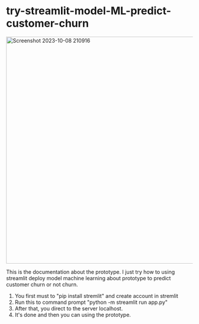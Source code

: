 # try-streamlit-model-ML-predict-customer-churn
<img width="614" alt="Screenshot 2023-10-08 210916" src="https://github.com/ikppwp28/try-streamlit-model/assets/65803647/78a91c97-8569-428d-9d54-9e32aee52af3">

This is the documentation about the prototype. I just try how to using streamlit deploy model machine learning about prototype to predict customer churn or not churn.
1. You first must to "pip install stremlit" and create account in stremlit
2. Run this to command prompt "python -m streamlit run app.py"
3. After that, you direct to the server localhost.
4. It's done and then you can using the prototype.
